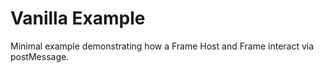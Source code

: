# Vanilla Example

Minimal example demonstrating how a Frame Host and Frame interact via postMessage.
